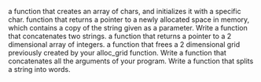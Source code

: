 a function that creates an array of chars, and initializes it with a specific char.
 function that returns a pointer to a newly allocated space in memory, which contains a copy of the string given as a parameter.
Write a function that concatenates two strings.
a function that returns a pointer to a 2 dimensional array of integers.
a function that frees a 2 dimensional grid previously created by your alloc_grid function.
Write a function that concatenates all the arguments of your program.
Write a function that splits a string into words.

